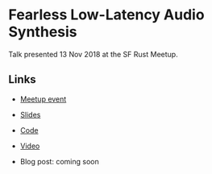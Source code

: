 # Fearless Low-Latency Audio Synthesis

Talk presented 13 Nov 2018 at the SF Rust Meetup.

## Links

* [Meetup event](https://www.meetup.com/Rust-Bay-Area/events/255058428/)

* [Slides](https://docs.google.com/presentation/d/1cm9QaV_UjgvgBaWszHsR_w5EVre5O1D5kJUpMKQYo4I/edit?usp=sharing)

* [Code](https://github.com/raphlinus/synthesizer-io)

* [Video](https://youtu.be/-F7whGjquHI?t=3150)

* Blog post: coming soon
